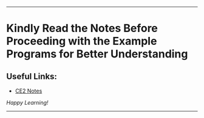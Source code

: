 
---

# Kindly Read the Notes Before Proceeding with the Example Programs for Better Understanding

## Useful Links:

- [CE2 Notes](https://github.com/DipsanaRoy/c-extensions/blob/main/CE002_Srings/CE2_NOTES.md)

*Happy Learning!*

---
